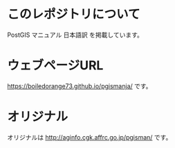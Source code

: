 # このレポジトリについて

PostGIS マニュアル 日本語訳 を掲載しています。

# ウェブページURL

https://boiledorange73.github.io/pgismanja/ です。

# オリジナル

オリジナルは http://aginfo.cgk.affrc.go.jp/pgisman/ です。

